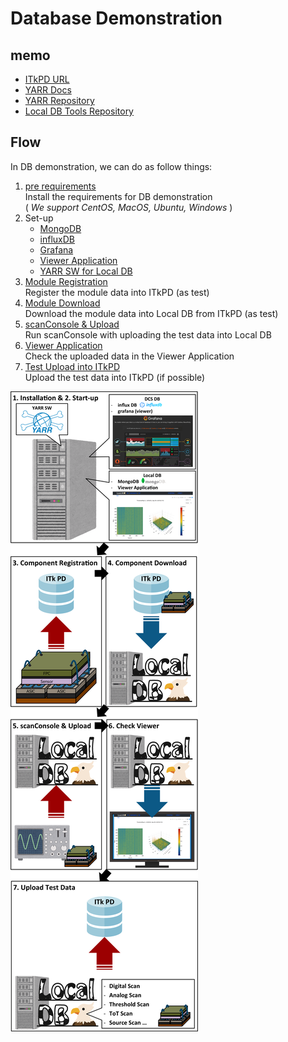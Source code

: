 # Database Demonstration

## memo

- [ITkPD URL](https://itkpd-test.unicorncollege.cz)
- [YARR Docs](https://yarr.readthedocs.io/en/latest/)
- [YARR Repository](https://gitlab.cern.ch/YARR/YARR/)
- [Local DB Tools Repository](https://gitlab.cern.ch/YARR/localdb-tools)

## Flow

In DB demonstration, we can do as follow things:

1. [pre requirements](database_demonstration_requirements.md)<br>
Install the requirements for DB demonstration<br>
( _We support CentOS, MacOS, Ubuntu, Windows_ )
2. Set-up
    - [MongoDB](database_demonstration_mongodb.md)
    - [influxDB](database_demonstration_influxdb.md)
    - [Grafana](database_demonstration_grafana.md)
    - [Viewer Application](database_demonstration_viewer.md)
    - [YARR SW for Local DB](database_demonstration_yarr.md)
3. [Module Registration](database_demonstration_register_itkpd.md)<br>
Register the module data into ITkPD (as test)
4. [Module Download](database_demonstration_download_itkpd.md)<br>
Download the module data into Local DB from ITkPD (as test)
5. [scanConsole & Upload](database_demonstration_scanconsole.md)<br>
Run scanConsole with uploading the test data into Local DB
6. [Viewer Application](database_demonstration_viewer.md)<br>
Check the uploaded data in the Viewer Application
7. [Test Upload into ITkPD](database_demonstration_upload_itkpd.md)<br>
Upload the test data into ITkPD (if possible)

![demo flow](images/demo_flow.png)
